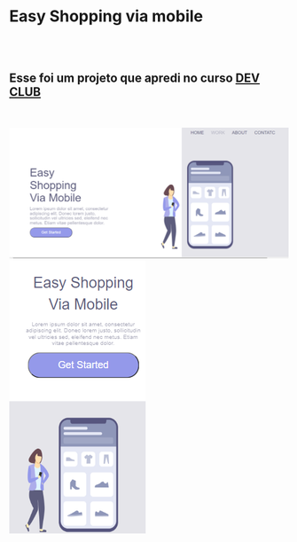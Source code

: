 <h1>Easy Shopping via mobile </h1>
<br>
<br>
<h2>Esse foi um projeto que apredi no curso <a href="https://aulas.devclub.com.br/courses"> DEV CLUB </a> </h2>
<br>
<br>
<img src="https://github.com/Rafaelasantos23/Easy-Shopping/blob/main/Captura%20de%20Tela%20(9).png?raw=true">
<br>
<img src="https://github.com/Rafaelasantos23/Easy-Shopping/blob/main/Captura%20de%20Tela%20(10).png?raw=true">
